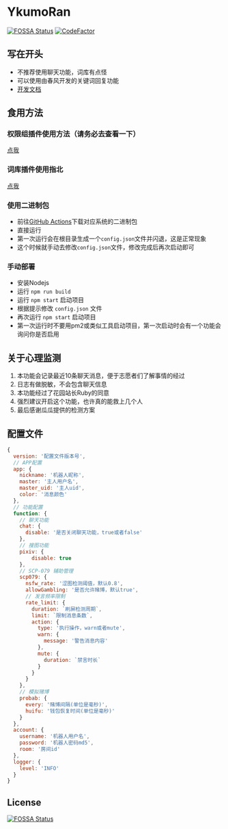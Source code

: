 # YkumoRan

[![FOSSA Status](https://app.fossa.com/api/projects/git%2Bgithub.com%2Fiirose-tools%2FYakumoRan.svg?type=shield)](https://app.fossa.com/projects/git%2Bgithub.com%2Fiirose-tools%2FYakumoRan?ref=badge_shield)
[![CodeFactor](https://www.codefactor.io/repository/github/iirose-tools/yakumoran/badge)](https://www.codefactor.io/repository/github/iirose-tools/yakumoran)

## 写在开头

- 不推荐使用聊天功能，词库有点怪
- 可以使用由春风开发的关键词回复功能
- [开发文档](./docs/api.md)

## 食用方法
### 权限组插件使用方法（请务必去查看一下）
[点我](./docs/Permission.md)

### 词库插件使用指北
[点我](https://blog.bstluo.top/index.php/2021/04/26/%e8%8a%b1%e5%9b%ad%e6%96%b0%e7%89%88%e8%af%8d%e5%ba%93%e5%bc%95%e6%93%8e%e4%bd%bf%e7%94%a8%e6%8c%87%e5%8c%97/)
### 使用二进制包

- 前往[GitHub Actions](https://github.com/iirose-tools/YakumoRan/actions/workflows/build.yml)下载对应系统的二进制包
- 直接运行
- 第一次运行会在根目录生成一个`config.json`文件并闪退，这是正常现象
- 这个时候就手动去修改`config.json`文件，修改完成后再次启动即可

### 手动部署

- 安装Nodejs
- 运行 `npm run build`
- 运行 `npm start` 启动项目
- 根据提示修改 `config.json` 文件
- 再次运行 `npm start` 启动项目
- 第一次运行时不要用pm2或类似工具启动项目，第一次启动时会有一个功能会询问你是否启用

## 关于心理监测

1. 本功能会记录最近10条聊天消息，便于志愿者们了解事情的经过
2. 日志有做脱敏，不会包含聊天信息
3. 本功能经过了花园站长Ruby的同意
4. 强烈建议开启这个功能，也许真的能救上几个人
5. 最后感谢瓜瓜提供的检测方案

## 配置文件

```javascript
{
  version: '配置文件版本号',
  // APP配置
  app: {
    nickname: '机器人昵称',
    master: '主人用户名',
    master_uid: '主人uid',
    color: '消息颜色'
  },
  // 功能配置
  function: {
    // 聊天功能
    chat: {
      disable: '是否关闭聊天功能，true或者false'
    },
    // 搜图功能
    pixiv: {
        disable: true
    },
    // SCP-079 辅助管理
    scp079: {
      nsfw_rate: '涩图检测阈值，默认0.8',
      allowGambling: '是否允许赌博，默认true',
      // 发言频率限制
      rate_limit: {
        duration: `刷屏检测周期`,
        limit: `限制消息条数`,
        action: {
          type: '执行操作，warn或者mute',
          warn: {
            message: '警告消息内容'
          },
          mute: {
            duration: `禁言时长`
          }
        }
      }
    },
    // 模拟赌博
    probab: {
      every: '赌博间隔(单位是毫秒)',
      huifu: '钱包恢复时间(单位是毫秒)'
    }
  },
  account: {
    username: '机器人用户名',
    password: '机器人密码md5',
    room: '房间id'
  },
  logger: {
    level: 'INFO'
  }
}
```

## License

[![FOSSA Status](https://app.fossa.com/api/projects/git%2Bgithub.com%2Fiirose-tools%2FYakumoRan.svg?type=large)](https://app.fossa.com/projects/git%2Bgithub.com%2Fiirose-tools%2FYakumoRan?ref=badge_large)
